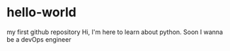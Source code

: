 # hello-world
my first github repository
Hi, I'm here to learn about python. Soon I wanna be a devOps engineer
